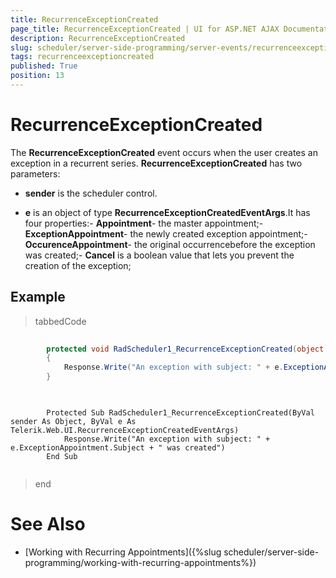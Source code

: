 ```yaml
---
title: RecurrenceExceptionCreated
page_title: RecurrenceExceptionCreated | UI for ASP.NET AJAX Documentation
description: RecurrenceExceptionCreated
slug: scheduler/server-side-programming/server-events/recurrenceexceptioncreated
tags: recurrenceexceptioncreated
published: True
position: 13
---
```


# RecurrenceExceptionCreated





The __RecurrenceExceptionCreated__ event occurs when the user creates an exception in a recurrent series. __RecurrenceExceptionCreated__ has two parameters:

* __sender__ is the scheduler control.

* __e__ is an object of type __RecurrenceExceptionCreatedEventArgs__.It has four properties:- __Appointment__- the master appointment;- __ExceptionAppointment__- the newly created exception appointment;- __OccurenceAppointment__- the original occurrencebefore the exception was created;- __Cancel__ is a boolean value that lets you prevent the creation of the exception;

## Example



>tabbedCode

````C#
	
	    protected void RadScheduler1_RecurrenceExceptionCreated(object sender, Telerik.Web.UI.RecurrenceExceptionCreatedEventArgs e)
	    {
	        Response.Write("An exception with subject: " + e.ExceptionAppointment.Subject + " was created");
	    } 
	
````
````VB.NET
	
	    Protected Sub RadScheduler1_RecurrenceExceptionCreated(ByVal sender As Object, ByVal e As Telerik.Web.UI.RecurrenceExceptionCreatedEventArgs)
	        Response.Write("An exception with subject: " + e.ExceptionAppointment.Subject + " was created")
	    End Sub
	
````
>end

# See Also

 * [Working with Recurring Appointments]({%slug scheduler/server-side-programming/working-with-recurring-appointments%})
